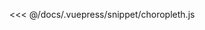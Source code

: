 <ClientOnly>
  <code-view name="choropleth" :is-code-view="false"/>
</ClientOnly>

<<< @/docs/.vuepress/snippet/choropleth.js
